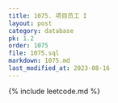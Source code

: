 ```yaml
---
title: 1075. 项目员工 I
layout: post
category: database
pk: 1.2
order: 1075
file: 1075.sql
markdown: 1075.md
last_modified_at: 2023-08-16
---
```


{% include leetcode.md %}

